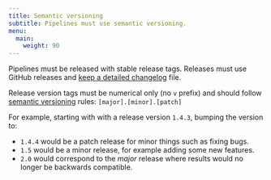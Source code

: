 ```yaml
---
title: Semantic versioning
subtitle: Pipelines must use semantic versioning.
menu:
  main:
    weight: 90
---
```


Pipelines must be released with stable release tags.
Releases must use GitHub releases and [keep a detailed changelog](https://keepachangelog.com/en/1.0.0/) file.

Release version tags must be numerical only (no `v` prefix) and should follow [semantic versioning](https://semver.org/) rules: `[major].[minor].[patch]`

For example, starting with with a release version `1.4.3`, bumping the version to:

- `1.4.4` would be a patch release for minor things such as fixing bugs.
- `1.5` would be a minor release, for example adding some new features.
- `2.0` would correspond to the _major_ release where results would no longer be backwards compatible.
